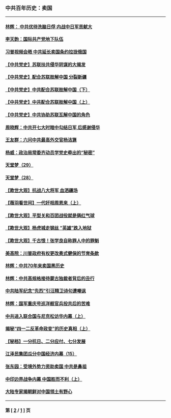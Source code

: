### 中共百年历史：卖国
---
#### [林辉： 中共优待洗脑日俘 内战中日军贡献大](../../pages/nf1176117/n13624644.md?10180430) 
#### [李天韵：国际共产党地下队伍](../../pages/nf1176117/n13611808.md?10180430) 
#### [习普视频会晤 中共延长卖国条约拉拢俄国](../../pages/nf1176117/n13060971.md?10180430) 
#### [【中共党史】苏联扶共侵华阴谋的大揭发](../../pages/nf1176117/n13056050.md?10180430) 
#### [【中共党史】配合苏联肢解中国 分裂新疆](../../pages/nf1176117/n13040700.md?10180430) 
#### [【中共党史】中共配合苏联肢解中国（下）](../../pages/nf1176117/n13035660.md?10180430) 
#### [【中共党史】中共配合苏联肢解中国（上）](../../pages/nf1176117/n13030262.md?10180430) 
#### [【中共党史】中共协助苏联瓦解中国的角色](../../pages/nf1176117/n13018109.md?10180430) 
#### [周晓辉：中共开七大时暗中勾结日军 后感谢侵华](../../pages/nf1176117/n12921960.md?10180430) 
#### [王友群：六问中共最高外交官杨洁篪](../../pages/nf1176117/n12836495.md?10180430) 
#### [杨威：政治局常委齐动员学党史牵出的“秘密”](../../pages/nf1176117/n12764642.md?10180430) 
#### [天堂梦（29）](../../pages/nf1176117/n12408465.md?10180430) 
#### [天堂梦（28）](../../pages/nf1176117/n12408309.md?10180430) 
#### [【欺世大观】抗战八大将军 血洒疆场](../../pages/nf1176117/n12357044.md?10180430) 
#### [【薇羽看世间】一代奸相周恩来（上）](../../pages/nf1176117/n12401109.md?10180430) 
#### [【欺世大观】平型关和百团战役就是俩红气球](../../pages/nf1176117/n12359157.md?10180430) 
#### [【欺世大观】杨虎城走钢丝 “英雄”跌入地狱](../../pages/nf1176117/n12358840.md?10180430) 
#### [【欺世大观】千古恨！张学良自称罪人中的罪魁](../../pages/nf1176117/n12358629.md?10180430) 
#### [美高院：川普政府有权更改奥式健保的节育条款](../../pages/nf1176117/n12242171.md?10180430) 
#### [林辉：中共70年来卖国黑历史](../../pages/nf1176117/n11552181.md?10180430) 
#### [林辉：中共高规格接待蒙古独裁者背后的丑行](../../pages/nf1176117/n11225005.md?10180430) 
#### [中共陆军纪念“先烈”引汪精卫诗句遭嘲讽](../../pages/nf1176117/n11153345.md?10180430) 
#### [林辉：国军重庆号巡洋舰官兵投共后的苦难](../../pages/nf1176117/n10997801.md?10180430) 
#### [中共进入联合国与尼克松访华内幕（上）](../../pages/nf1176117/n10138788.md?10180430) 
#### [揭秘“四一二反革命政变”的历史真相（上）](../../pages/nf1176117/n9996650.md?10180430) 
#### [【秘档】一分抗日、二分应付、七分发展](../../pages/nf1176117/n9331484.md?10180430) 
#### [江泽民集团瓜分中国经济内幕（15）](../../pages/nf1176117/n9268584.md?10180430) 
#### [张东园：受境外势力资助卖国 中共是鼻祖](../../pages/nf1176117/n9272480.md?10180430) 
#### [中印边界战争内幕 中国胜而不利（上）](../../pages/nf1176117/n9252458.md?10180430) 
#### [大陆专家揭朝鲜对中国领土有野心](../../pages/nf1176117/n9074056.md?10180430) 

---
#### 第 [ [2](./2.md?10180430) / [1](./1.md?10180430) ] 页

